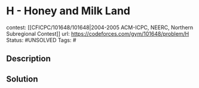# H - Honey and Milk Land

contest: [[CFICPC/101648/101648|2004-2005 ACM-ICPC, NEERC, Northern Subregional Contest]]
url: https://codeforces.com/gym/101648/problem/H
Status: #UNSOLVED
Tags: #

## Description

## Solution


